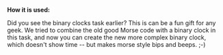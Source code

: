 **How it is used:**

Did you see the binary clocks task earlier?
This is can be a fun gift for any geek.
We tried to combine the old good Morse code with a binary clock in this task,
and now you can create the new more complex binary clock,
which doesn't show time -- but makes morse style bips and beeps. ;-)
